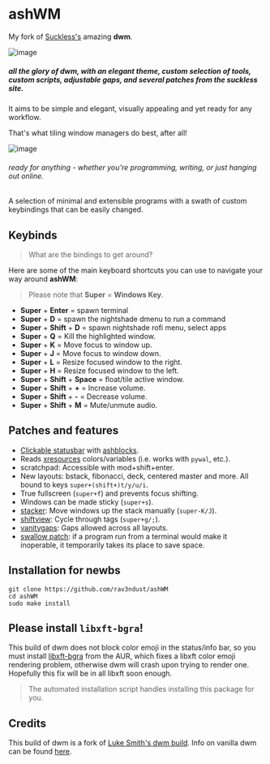 # ashWM

My fork of [Suckless's](https://suckless.org) amazing **dwm**. 

![image](https://user-images.githubusercontent.com/35274771/168534296-d9351857-ddba-4652-b3a9-71542fca2d2a.png)
##### all the glory of dwm, with an elegant theme, custom selection of tools, custom scripts, adjustable gaps, and several patches from the suckless site.

It aims to be simple and elegant, visually appealing and yet ready for any workflow. 

That's what tiling window managers do best, after all!

![image](https://user-images.githubusercontent.com/35274771/168534203-1d418a62-e051-4177-a31d-0bbe8387089e.png)
###### ready for anything - whether you're programming, writing, or just hanging out online.

A selection of minimal and extensible programs with a swath of custom keybindings that can be easily changed.

## Keybinds

> What are the bindings to get around?

Here are some of the main keyboard shortcuts you can use to navigate your way around **ashWM**: 

> Please note that **Super** = **Windows Key**. 

- **Super** + **Enter** = spawn terminal
- **Super** + **D** = spawn the nightshade dmenu to run a command
- **Super** + **Shift** + **D** = spawn nightshade rofi menu, select apps
- **Super** + **Q** = Kill the highlighted window. 
- **Super** + **K** = Move focus to window up. 
- **Super** + **J** = Move focus to window down.
- **Super** + **L** = Resize focused window to the right. 
- **Super** + **H** = Resize focused window to the left. 
- **Super** + **Shift** + **Space** = float/tile active window. 
- **Super** + **Shift** + **+** = Increase volume. 
- **Super** + **Shift** + **-** = Decrease volume. 
- **Super** + **Shift** + **M** = Mute/unmute audio.

## Patches and features

- [Clickable statusbar](https://dwm.suckless.org/patches/statuscmd/) with [ashblocks](https://github.com/rav3ndust/ashblocks).
- Reads [xresources](https://dwm.suckless.org/patches/xresources/) colors/variables (i.e. works with `pywal`, etc.).
- scratchpad: Accessible with mod+shift+enter.
- New layouts: bstack, fibonacci, deck, centered master and more. All bound to keys `super+(shift+)t/y/u/i`.
- True fullscreen (`super+f`) and prevents focus shifting.
- Windows can be made sticky (`super+s`).
- [stacker](https://dwm.suckless.org/patches/stacker/): Move windows up the stack manually (`super-K/J`).
- [shiftview](https://dwm.suckless.org/patches/nextprev/): Cycle through tags (`super+g/;`).
- [vanitygaps](https://dwm.suckless.org/patches/vanitygaps/): Gaps allowed across all layouts.
- [swallow patch](https://dwm.suckless.org/patches/swallow/): if a program run from a terminal would make it inoperable, it temporarily takes its place to save space.

## Installation for newbs

```
git clone https://github.com/rav3ndust/ashWM
cd ashWM
sudo make install
```

## Please install `libxft-bgra`!

This build of dwm does not block color emoji in the status/info bar, so you must install [libxft-bgra](https://aur.archlinux.org/packages/libxft-bgra/) from the AUR, which fixes a libxft color emoji rendering problem, otherwise dwm will crash upon trying to render one. Hopefully this fix will be in all libxft soon enough.

> The automated installation script handles installing this package for you. 

## Credits

This build of dwm is a fork of [Luke Smith's dwm build](https://github.com/LukeSmithxyz/dwm).
Info on vanilla dwm can be found [here](https://dwm.suckless.org/).
